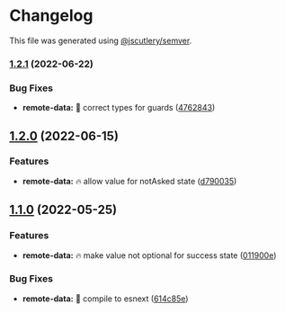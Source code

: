 # Changelog

This file was generated using [@jscutlery/semver](https://github.com/jscutlery/semver).

### [1.2.1](https://github.com/DmitryEfimenko/ngspot/compare/remote-data-1.2.0...remote-data-1.2.1) (2022-06-22)


### Bug Fixes

* **remote-data:** 🐞 correct types for guards ([4762843](https://github.com/DmitryEfimenko/ngspot/commit/4762843ef7ced814888f42871d9ac633916b1e44))

## [1.2.0](https://github.com/DmitryEfimenko/ngspot/compare/remote-data-1.1.0...remote-data-1.2.0) (2022-06-15)


### Features

* **remote-data:** 🔥 allow value for notAsked state ([d790035](https://github.com/DmitryEfimenko/ngspot/commit/d7900357010d66075a024b1d9bc207a2ddb44a67))

## [1.1.0](https://github.com/DmitryEfimenko/ngspot/compare/remote-data-1.0.1...remote-data-1.1.0) (2022-05-25)

### Features

- **remote-data:** 🔥 make value not optional for success state ([011900e](https://github.com/DmitryEfimenko/ngspot/commit/011900ecd8a24f065d134a5170eff099c4cdba87))

### Bug Fixes

- **remote-data:** 🐞 compile to esnext ([614c85e](https://github.com/DmitryEfimenko/ngspot/commit/614c85e05ec6510f0fe209ce0477010728a8dd72))
